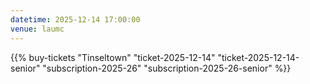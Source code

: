 ```yaml
---
datetime: 2025-12-14 17:00:00
venue: laumc
---
```


{{% buy-tickets "Tinseltown" "ticket-2025-12-14" "ticket-2025-12-14-senior" "subscription-2025-26" "subscription-2025-26-senior" %}}
